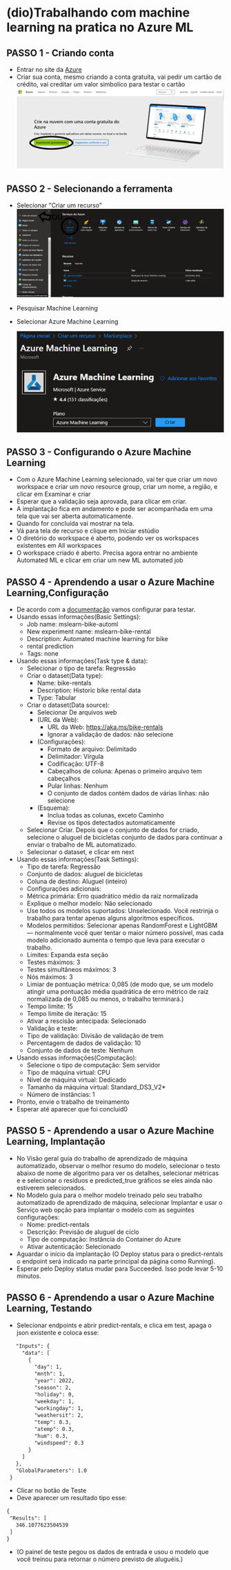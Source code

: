 # (dio)Trabalhando com machine learning na pratica no Azure ML
## PASSO 1 - Criando conta
- Entrar no site da [Azure](https://azure.microsoft.com/pt-br/free/) 
- Criar sua conta, mesmo criando a conta gratuita, vai pedir um cartão de crédito, vai creditar um valor simbolico para testar o cartão
  <img src="1.png">
## PASSO 2 - Selecionando a ferramenta
- Selecionar "Criar um recurso"
   <img src="2.png">
- Pesquisar Machine Learning
- Selecionar Azure Machine Learning
  
    <img src="3.png">
## PASSO 3 - Configurando o Azure Machine Learning
- Com o Azure Machine Learning selecionado, vai ter que criar um novo workspace e criar um novo resource group, criar um nome, a região, e clicar em Examinar e criar
- Esperar que a validação seja aprovada, para clicar em criar.
- A implantação fica em andamento e pode ser acompanhada em uma tela que vai ser aberta automaticamente.
- Quando for concluída vai mostrar na tela.
- Vá para tela de recurso e clique em Iniciar estúdio
- O diretório do workspace é aberto, podendo ver os workspaces existentes em All workspaces
- O workspace criado é aberto. Precisa agora entrar no ambiente Automated ML e clicar em criar um new ML automated job
## PASSO 4 - Aprendendo a usar o Azure Machine Learning,Configuração
- De acordo com a [documentação](https://microsoftlearning.github.io/mslearn-ai-fundamentals/Instructions/Labs/01-machine-learning.html) vamos configurar para testar.
- Usando essas informações(Basic Settings):
  - Job name: mslearn-bike-automl
  - New experiment name: mslearn-bike-rental
  - Description: Automated machine learning for bike   
  - rental prediction
  - Tags: none
- Usando essas informações(Task type & data):
    - Selecionar o tipo de tarefa: Regressão
    - Criar o dataset(Data type):
        - Name: bike-rentals
        - Description: Historic bike rental data
        -  Type: Tabular
    - Criar o dataset(Data source):
        - Selecionar De arquivos web
        - (URL da Web):
           - URL da Web: https://aka.ms/bike-rentals
            - Ignorar a validação de dados: não selecione
        - (Configurações):
            - Formato de arquivo: Delimitado
            - Delimitador: Vírgula
            - Codificação: UTF-8
            - Cabeçalhos de coluna: Apenas o primeiro arquivo tem cabeçalhos
            - Pular linhas: Nenhum
            - O conjunto de dados contém dados de várias linhas: não selecione
        - (Esquema):
            - Inclua todas as colunas, exceto Caminho
            - Revise os tipos detectados automaticamente
    - Selecionar Criar. Depois que o conjunto de dados for criado, selecione o aluguel de bicicletas conjunto de dados para continuar a enviar o trabalho de ML automatizado.
    - Selecionar o dataset, e clicar em next
- Usando essas informações(Task Settings):
    - Tipo de tarefa: Regressão
    - Conjunto de dados: aluguel de bicicletas
    - Coluna de destino: Aluguel (inteiro)
    - Configurações adicionais:
    - Métrica primária: Erro quadrático médio da raiz normalizada
    - Explique o melhor modelo: Não selecionado
    - Use todos os modelos suportados: Unselecionado. Você restrinja o trabalho para tentar apenas alguns algoritmos específicos.
    - Modelos permitidos: Selecionar apenas RandomForest e LightGBM — normalmente você quer tentar o maior número possível, mas cada modelo adicionado aumenta o tempo que leva para executar o trabalho.
    - Limites: Expanda esta seção
    - Testes máximos: 3
    - Testes simultâneos máximos: 3
    - Nós máximos: 3
    - Limiar de pontuação métrica: 0,085 (de modo que, se um modelo atingir uma pontuação média quadrática de erro métrico de raiz normalizada de 0,085 ou menos, o trabalho terminará.)
    - Tempo limite: 15
    - Tempo limite de iteração: 15
    - Ativar a rescisão antecipada: Selecionado
    - Validação e teste:
    - Tipo de validação: Divisão de validação de trem
    - Percentagem de dados de validação: 10
    - Conjunto de dados de teste: Nenhum
- Usando essas informações(Computação):
    - Selecione o tipo de computação: Sem servidor
    - Tipo de máquina virtual: CPU
    - Nível de máquina virtual: Dedicado
    - Tamanho da máquina virtual: Standard_DS3_V2*
    - Número de instâncias: 1
- Pronto, envie o trabalho de treinamento
- Esperar até aparecer que foi concluíd0
## PASSO 5 - Aprendendo a usar o Azure Machine Learning, Implantação
- No Visão geral guia do trabalho de aprendizado de máquina automatizado, observar o melhor resumo do modelo, selecionar o testo abaixo de nome de algoritmo para ver os detalhes, selecionar métricas e e selecionar o resíduos e predicted_true gráficos se eles ainda não estiverem selecionados.
- No Modelo guia para o melhor modelo treinado pelo seu trabalho automatizado de aprendizado de máquina, selecionar Implantar e usar o Serviço web opção para implantar o modelo com as seguintes configurações:
   - Nome: predict-rentals
   - Descrição: Previsão de aluguel de ciclo
    - Tipo de computação: Instância do Container do Azure
    - Ativar autenticação: Selecionado
- Aguardar  o início da implantação (O Deploy status para o predict-rentals o endpoint será indicado na parte principal da página como Running).
- Esperar pelo Deploy status mudar para Succeeded. Isso pode levar 5-10 minutos.
## PASSO 6 - Aprendendo a usar o Azure Machine Learning, Testando
- Selecionar endpoints e abrir predict-rentals, e clica em test, apaga o json existente e coloca esse:
``` {
   "Inputs": { 
     "data": [
       {
         "day": 1,
         "mnth": 1,   
         "year": 2022,
         "season": 2,
         "holiday": 0,
         "weekday": 1,
         "workingday": 1,
         "weathersit": 2, 
         "temp": 0.3, 
         "atemp": 0.3,
         "hum": 0.3,
         "windspeed": 0.3 
       }
     ]    
   },   
   "GlobalParameters": 1.0
 }
 ```
 - Clicar no botão de Teste
 - Deve aparecer um resultado tipo esse:
 ``` 
 {
  "Results": [
    346.1077623504539
  ]
} 
```
- (O painel de teste pegou os dados de entrada e usou o modelo que você treinou para retornar o número previsto de aluguéis.)

